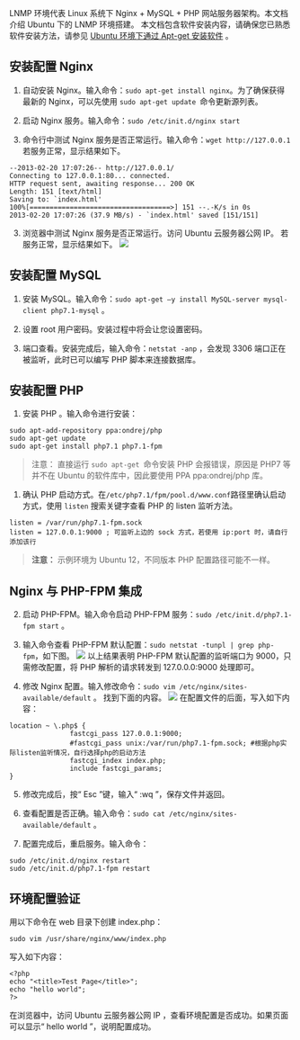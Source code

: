 LNMP 环境代表 Linux 系统下 Nginx + MySQL + PHP 网站服务器架构。本文档介绍 Ubuntu 下的 LNMP 环境搭建。
本文档包含软件安装内容，请确保您已熟悉软件安装方法，请参见 [Ubuntu 环境下通过 Apt-get 安装软件](/doc/product/213/Ubuntu%E7%8E%AF%E5%A2%83%E4%B8%8B%E9%80%9A%E8%BF%87Apt-get%E5%AE%89%E8%A3%85%E8%BD%AF%E4%BB%B6) 。

## 安装配置 Nginx
1. 自动安装 Nginx。输入命令：` sudo apt-get install nginx `。为了确保获得最新的 Nginx，可以先使用 `sudo apt-get update `命令更新源列表。
1. 启动 Nginx 服务。输入命令：`sudo /etc/init.d/nginx start`

2.  命令行中测试 Nginx 服务是否正常运行。输入命令：`wget http://127.0.0.1`
若服务正常，显示结果如下。
```
--2013-02-20 17:07:26-- http://127.0.0.1/
Connecting to 127.0.0.1:80... connected.
HTTP request sent, awaiting response... 200 OK
Length: 151 [text/html]
Saving to: `index.html'
100%[===================================>] 151 --.-K/s in 0s 
2013-02-20 17:07:26 (37.9 MB/s) - `index.html' saved [151/151]
```

3. 浏览器中测试 Nginx 服务是否正常运行。访问 Ubuntu 云服务器公网 IP。
若服务正常，显示结果如下。
![](http://imgcache.tce.fsphere.cn/static/mc.qcloudimg.com/static/img/fce31b900d308c4a5d57b1d316574a58/image.png)

## 安装配置 MySQL
1. 安装 MySQL。输入命令：`sudo apt-get –y install MySQL-server mysql-client php7.1-mysql` 。

2. 设置 root 用户密码。安装过程中将会让您设置密码。

3. 端口查看。安装完成后，输入命令：`netstat -anp` ，会发现  3306 端口正在被监听，此时已可以编写 PHP 脚本来连接数据库。


## 安装配置 PHP
1. 安装 PHP 。输入命令进行安装：
```
sudo apt-add-repository ppa:ondrej/php
sudo apt-get update
sudo apt-get install php7.1 php7.1-fpm
```
>注意：
>直接运行 `sudo apt-get `命令安装 PHP 会报错误，原因是 PHP7 等并不在 Ubuntu 的软件库中，因此要使用 PPA ppa:ondrej/php 库。
1. 确认 PHP 启动方式。在`/etc/php7.1/fpm/pool.d/www.conf`路径里确认启动方式，使用 `listen` 搜索关键字查看 PHP 的 listen 监听方法。 
```
listen = /var/run/php7.1-fpm.sock
listen = 127.0.0.1:9000 ; 可监听上边的 sock 方式，若使用 ip:port 时，请自行添加该行
```
>**注意：**
>示例环境为 Ubuntu 12，不同版本 PHP 配置路径可能不一样。

## Nginx 与 PHP-FPM 集成
2. 启动 PHP-FPM。输入命令启动 PHP-FPM 服务：`sudo /etc/init.d/php7.1-fpm start` 。

3. 输入命令查看 PHP-FPM 默认配置：`sudo netstat -tunpl | grep php-fpm`，如下图。
![](http://imgcache.tce.fsphere.cn/static/mccdn.qcloud.com/img56b01de8b9657.png)
以上结果表明 PHP-FPM 默认配置的监听端口为 9000，只需修改配置，将 PHP 解析的请求转发到 127.0.0.0:9000 处理即可。

4. 修改 Nginx 配置。输入修改命令：`sudo vim /etc/nginx/sites-available/default` 。
找到下面的内容。
![](http://imgcache.tce.fsphere.cn/static/mccdn.qcloud.com/img56b01e58b221e.png)
在配置文件的后面，写入如下内容：
```
location ~ \.php$ {
               fastcgi_pass 127.0.0.1:9000;
               #fastcgi_pass unix:/var/run/php7.1-fpm.sock; #根据php实际listen监听情况，自行选择php的启动方法
               fastcgi_index index.php;
               include fastcgi_params;
}
```

5. 修改完成后，按“ Esc ”键，输入“ :wq ”，保存文件并返回。

6. 查看配置是否正确。输入命令：`sudo cat /etc/nginx/sites-available/default` 。

7. 配置完成后，重启服务。输入命令：
```
sudo /etc/init.d/nginx restart 
sudo /etc/init.d/php7.1-fpm restart
```

## 环境配置验证
用以下命令在 web 目录下创建 index.php：
```
sudo vim /usr/share/nginx/www/index.php
```
写入如下内容：
```
<?php
echo "<title>Test Page</title>";
echo "hello world";
?>
```
在浏览器中，访问 Ubuntu 云服务器公网 IP ，查看环境配置是否成功。如果页面可以显示“ hello world ”，说明配置成功。
